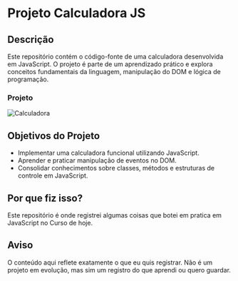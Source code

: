 # **Projeto Calculadora JS**  

## **Descrição**  
Este repositório contém o código-fonte de uma calculadora desenvolvida em JavaScript. O projeto é parte de um aprendizado prático e explora conceitos fundamentais da linguagem, manipulação do DOM e lógica de programação.

### Projeto
![Calculadora](https://firebasestorage.googleapis.com/v0/b/hcode-com-br.appspot.com/o/calculadora-hcode.jpg?alt=media&token=5406aa3f-b965-401c-9b4e-654609c78b33)

## **Objetivos do Projeto**  
- Implementar uma calculadora funcional utilizando JavaScript.  
- Aprender e praticar manipulação de eventos no DOM.  
- Consolidar conhecimentos sobre classes, métodos e estruturas de controle em JavaScript.

## **Por que fiz isso?**  
Este repositório é onde registrei algumas coisas que botei em pratica em JavaScript no Curso de hoje. 

## **Aviso**  
O conteúdo aqui reflete exatamente o que eu quis registrar. Não é um projeto em evolução, mas sim um registro do que aprendi ou quero guardar.
